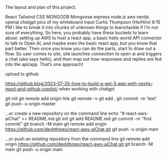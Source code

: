 ﻿The layout and plan of this project.

React
Tailwind CSS
MONGODB
Mongoose
express
node.js
aws
nextjs
openai
chatgpt
pics of my whiteboard
input
Curtis Thompson (He/Him)  6:15 PM
I like to break it into chunks of unknown things to learn/tackle if I’m not sure of everything. So here, you probably have these buckets to learn about: setting up AWS to host a react app, a basic hello world API connector to talk to Open AI, and maybe even the basic react app, but you know that part better. Then once you know you can do the parts, start to draw out a flow. So user comes to site, site launches connection to open ai and triggers a chat (aka says hello), and then map out how responses and replies are fed into the api/app.
That’s one approach!


upload to github

https://github.blog/2023-07-25-how-to-build-a-gpt-3-app-with-nextjs-react-and-github-copilot/ when working with chatgpt


git init
git remote add origin link
git remote -v
git add .
git commit -m 'text'
git push -u origin master

…or create a new repository on the command line
echo "# react-aws-aiChat" >> README.md
git init
git add README.md
git commit -m "first commit"
git branch -M main
git remote add origin https://github.com/devkthines/react-aws-aiChat.git
git push -u origin main

…or push an existing repository from the command line
git remote add origin https://github.com/devkthines/react-aws-aiChat.git
git branch -M main
git push -u origin main